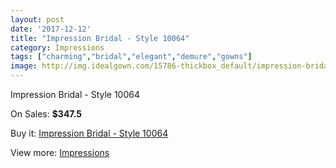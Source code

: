 ```yaml
---
layout: post
date: '2017-12-12'
title: "Impression Bridal - Style 10064"
category: Impressions
tags: ["charming","bridal","elegant","demure","gowns"]
image: http://img.idealgown.com/15786-thickbox_default/impression-bridal-style-10064.jpg
---
```

Impression Bridal - Style 10064

On Sales: **$347.5**
<a href="https://www.idealgown.com/en/impressions/6322-impression-bridal-style-10064.html"><amp-img layout="responsive" width="600" height="600" src="//img.idealgown.com/15786-thickbox_default/impression-bridal-style-10064.jpg" alt="Impression Bridal - Style 10064 0" /></a>
<a href="https://www.idealgown.com/en/impressions/6322-impression-bridal-style-10064.html"><amp-img layout="responsive" width="600" height="600" src="//img.idealgown.com/15788-thickbox_default/impression-bridal-style-10064.jpg" alt="Impression Bridal - Style 10064 1" /></a>
<a href="https://www.idealgown.com/en/impressions/6322-impression-bridal-style-10064.html"><amp-img layout="responsive" width="600" height="600" src="//img.idealgown.com/15787-thickbox_default/impression-bridal-style-10064.jpg" alt="Impression Bridal - Style 10064 2" /></a>

Buy it: [Impression Bridal - Style 10064](https://www.idealgown.com/en/impressions/6322-impression-bridal-style-10064.html "Impression Bridal - Style 10064")

View more: [Impressions](https://www.idealgown.com/en/91-impressions "Impressions")